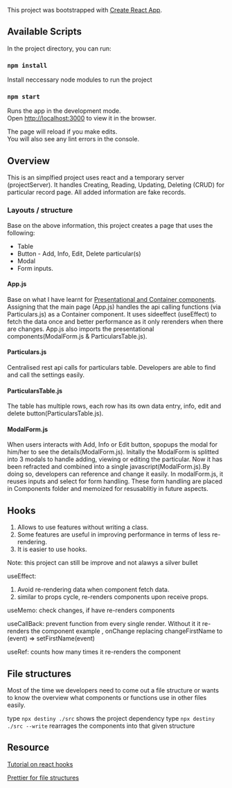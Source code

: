 This project was bootstrapped with [Create React App](https://github.com/facebook/create-react-app).

## Available Scripts

In the project directory, you can run:

### `npm install`

Install neccessary node modules to run the project

### `npm start`

Runs the app in the development mode.<br />
Open [http://localhost:3000](http://localhost:3000) to view it in the browser.

The page will reload if you make edits.<br />
You will also see any lint errors in the console.

## Overview

This is an simplfied project uses react and a temporary server (projectServer).
It handles Creating, Reading, Updating, Deleting (CRUD) for particular record page.
All added information are fake records.

### Layouts / structure

Base on the above information, this project creates a page that uses the following:

- Table
- Button - Add, Info, Edit, Delete particular(s)
- Modal
- Form inputs.

#### App.js

Base on what I have learnt for [Presentational and Container components](https://medium.com/@dan_abramov/smart-and-dumb-components-7ca2f9a7c7d0). Assigning that the main page (App.js) handles the api calling functions (via Particulars.js) as a Container component. It uses sideeffect (useEffect) to fetch the data once and better performance as it only rerenders when there are changes.
App.js also imports the presentational components(ModalForm.js & ParticularsTable.js).

#### Particulars.js

Centralised rest api calls for particulars table. Developers are able to find and call the settings easily.

#### ParticularsTable.js

The table has multiple rows, each row has its own data entry, info, edit and delete button(ParticularsTable.js).

#### ModalForm.js

When users interacts with Add, Info or Edit button, spopups the modal for him/her to see the details(ModalForm.js). Initally the ModalForm is splitted into 3 modals to handle adding, viewing or editing the particular. Now it has been refracted and combined into a single javascript(ModalForm.js).By doing so, developers can reference and change it easily. In modalForm.js, it reuses inputs and select for form handling. These form handling are placed in Components folder and memoized for resusablitiy in future aspects.

## Hooks

1. Allows to use features without writing a class.
2. Some features are useful in improving performance in terms of less re-rendering.
3. It is easier to use hooks.

Note: this project can still be improve and not alawys a silver bullet

useEffect:

1.  Avoid re-rendering data when component fetch data.
2.  similar to props cycle, re-renders components upon receive props.

useMemo: check changes, if have re-renders components

useCallBack: prevent function from every single render. Without it it re-renders the component
example , onChange replacing changeFirstName to (event) => setFirstName(event)

useRef: counts how many times it re-renders the component

## File structures

Most of the time we developers need to come out a file structure or wants to know the overview what components or functions use in other files easily.

type `npx destiny ./src` shows the project dependency
type `npx destiny ./src --write` rearrages the components into that given structure

## Resource

[Tutorial on react hooks](https://www.youtube.com/watch?v=9xhKH43llhU&list=PLN3n1USn4xlmyw3ebYuZmGp60mcENitdM)

[Prettier for file structures](https://www.youtube.com/watch?v=rGYbrIf-y58&ab_channel=BenAwad)
